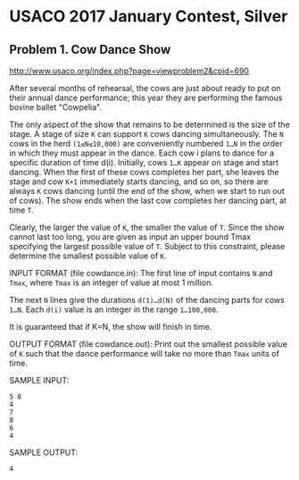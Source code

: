 # USACO 2017 January Contest, Silver
## Problem 1. Cow Dance Show

http://www.usaco.org/index.php?page=viewproblem2&cpid=690

After several months of rehearsal, the cows are just about ready to put on their annual dance 
performance; this year they are performing the famous bovine ballet "Cowpelia".

The only aspect of the show that remains to be determined is the size of the stage. A stage 
of size `K` can support `K` cows dancing simultaneously. The `N` cows in the herd `(1≤N≤10,000)` 
are conveniently numbered `1…N` in the order in which they must appear in the dance. Each 
cow i plans to dance for a specific duration of time d(i). Initially, cows `1…K` appear 
on stage and start dancing. When the first of these cows completes her part, she leaves 
the stage and cow `K+1` immediately starts dancing, and so on, so there are always `K` cows 
dancing (until the end of the show, when we start to run out of cows). The show ends when 
the last cow completes her dancing part, at time `T`.

Clearly, the larger the value of `K`, the smaller the value of `T`. Since the show cannot last 
too long, you are given as input an upper bound Tmax specifying the largest possible value 
of `T`. Subject to this constraint, please determine the smallest possible value of `K`.

INPUT FORMAT (file cowdance.in):
The first line of input contains `N` and `Tmax`, where `Tmax` is an integer of value at most 1 million.

The next `N` lines give the durations `d(1)…d(N)` of the dancing parts for cows `1…N`. Each `d(i)` 
value is an integer in the range `1…100,000`.

It is guaranteed that if K=N, the show will finish in time.

OUTPUT FORMAT (file cowdance.out):
Print out the smallest possible value of `K` such that the dance performance will take no more 
than `Tmax` units of time.

SAMPLE INPUT:
```
5 8
4
7
8
6
4
```
SAMPLE OUTPUT:
```
4
```